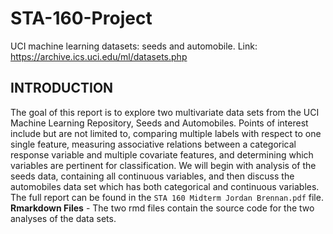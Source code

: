 # STA-160-Project
UCI machine learning datasets: seeds and automobile. Link: https://archive.ics.uci.edu/ml/datasets.php
## INTRODUCTION
The goal of this report is to explore two multivariate data sets from the UCI Machine Learning Repository, Seeds and Automobiles. Points of interest include but are not limited to, comparing multiple labels with respect to one single feature, measuring associative relations between a categorical response variable and multiple covariate features, and determining which variables are pertinent for classification. We will begin with analysis of the seeds data, containing all continuous variables, and then discuss the automobiles data set which has both categorical and continuous variables. The full report can be found in the `STA 160 Midterm Jordan Brennan.pdf` file. **Rmarkdown Files** - The two rmd files contain the source code for the two analyses of the data sets. 

